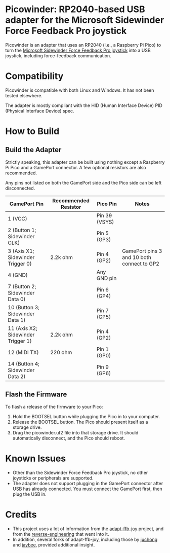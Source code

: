 # Picowinder: RP2040-based USB adapter for the Microsoft Sidewinder Force Feedback Pro joystick
Picowinder is an adapter that uses an RP2040 (i.e., a Raspberry Pi Pico) to turn the [Microsoft Sidewinder Force Feedback Pro joystick](https://www.youtube.com/watch?v=evwn435x0dM) into a USB joystick, including force-feedback communication.

# Compatibility
Picowinder is compatible with both Linux and Windows. It has not been tested elsewhere.

The adapter is mostly compliant with the HID (Human Interface Device) PID (Physical Interface Device) spec.

# How to Build

## Build the Adapter
Strictly speaking, this adapter can be built using nothing except a Raspberry Pi Pico and a GamePort connector. A few optional resistors are also recommended.

Any pins not listed on both the GamePort side and the Pico side can be left disconnected.

| GamePort Pin                       | Recommended Resistor | Pico Pin        | Notes                                      |
|------------------------------------|----------------------|-----------------|--------------------------------------------|
| 1 (VCC)                            |                      | Pin 39 (VSYS)   |                                            |
| 2 (Button 1; Sidewinder CLK)       |                      | Pin 5 (GP3)     |                                            |
| 3 (Axis X1; Sidewinder Trigger 0)  | 2.2k ohm             | Pin 4 (GP2)     | GamePort pins 3 and 10 both connect to GP2 |
| 4 (GND)                            |                      | Any GND pin     |                                            |
| 7 (Button 2; Sidewinder Data 0)    |                      | Pin 6 (GP4)     |                                            |
| 10 (Button 3; Sidewinder Data 1)   |                      | Pin 7 (GP5)     |                                            |
| 11 (Axis X2; Sidewinder Trigger 1) | 2.2k ohm             | Pin 4 (GP2)     |                                            |
| 12 (MIDI TX)                       | 220 ohm              | Pin 1 (GP0)     |                                            |
| 14 (Button 4; Sidewinder Data 2)   |                      | Pin 9 (GP6)     |                                            |

## Flash the Firmware

To flash a release of the firmware to your Pico:
1. Hold the BOOTSEL button while plugging the Pico in to your computer.
2. Release the BOOTSEL button. The Pico should present itself as a storage drive.
3. Drag the picowinder.uf2 file into that storage drive. It should automatically disconnect, and the Pico should reboot.

# Known Issues

* Other than the Sidewinder Force Feedback Pro joystick, no other joysticks or peripherals are supported.
* The adapter does not support plugging in the GamePort connector after USB has already connected. You must connect the GamePort first, then plug the USB in.

# Credits

* This project uses a lot of information from the [adapt-ffb-joy](https://github.com/tloimu/adapt-ffb-joy) project, and from the [reverse-engineering](https://www.descentbb.net/viewtopic.php?t=19061) that went into it.
* In addition, several forks of adapt-ffb-joy, including those by [juchong](https://github.com/juchong/adapt-ffb-joy) and [jaybee](https://github.com/jaybee-git/adapt-ffb-joy), provided additional insight.
